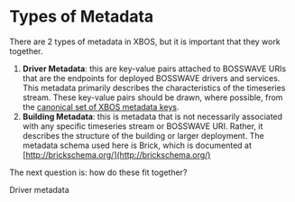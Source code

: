 # Types of Metadata

There are 2 types of metadata in XBOS, but it is important that they work together.

1. **Driver Metadata**: this are key-value pairs attached to BOSSWAVE URIs that are the endpoints for deployed BOSSWAVE drivers and services. This metadata primarily describes the characteristics of the timeseries stream. These key-value pairs should be drawn, where possible, from the [canonical set of XBOS metadata keys](metadata_driver.md). 
2. **Building Metadata**: this is metadata that is not necessarily associated with any specific timeseries stream or BOSSWAVE URI. Rather, it describes the structure of the building or larger deployment. The metadata schema used here is Brick, which is documented at [http://brickschema.org/](http://brickschema.org/)

The next question is: how do these fit together?

Driver metadata 
